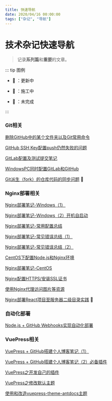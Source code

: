 ```yaml
---
title: 快速导航
date: 2020/04/16 00:00:00
tags: ["杂记", "导航"]
---
```


# 技术杂记快速导航

<ClientOnly>
  <display-bar :displayData="$frontmatter"></display-bar>
</ClientOnly>

> 记录**系列篇**和**重要**的文章。

::: tip 图例

* 📝 ：更新中

* 🚧 ：施工中

* 📌 ：未完成

:::

### Git相关

<a href="/blog/other/devtool/git-remove-dir.html" target="_blank">删除GitHub中的某个文件夹以及Git常用命令</a>

<a href="/blog/other/devtool/github-sshkey-config.html" target="_blank">GitHub SSH Key配置push仍然失败的问题</a>

<a href="/blog/other/devtool/gitlab-init.html" target="_blank">GitLab配置及测试提交笔记</a>

<a href="/blog/other/devtool/gitlab-and-github.html" target="_blank">WindowsPC同时配置GitLab和GitHub</a>

<a href="/blog/other/devtool/forked-repo-update-config.html" target="_blank">Git派生（fork）的仓库代码的同步问题</a> 🚧

### Nginx部署相关

<a href="/blog/other/devtool/nginx-deploy-record.html" target="_blank">Nginx部署笔记-Windows（1）</a>

<a href="/blog/other/devtool/nginx-start.html" target="_blank">Nginx部署笔记-Windows（2）开机自启动</a>

<a href="/blog/other/devtool/nginx-deploy-summary.html" target="_blank">Nginx部署笔记-常用配置总结</a>

<a href="/blog/other/devtool/nginx-error-summary-1.html" target="_blank">Nginx部署笔记-常见错误总结（1）</a>

<a href="/blog/other/aboutdeploy/nginx-error-summary-2.html" target="_blank">Nginx部署笔记-常见错误总结（2）</a>

<a href="/blog/other/devtool/nodejs-config-for-centos.html" target="_blank">CentOS下配置Node.js和Nginx环境</a>

<a href="/blog/other/aboutdeploy/nginx-deploy-for-centos.html" target="_blank">Nginx部署笔记-CentOS</a>

<a href="/blog/other/aboutdeploy/nginx-config-https.html" target="_blank">Nginx配置HTTPS/安装SSL证书</a>

<a href="/blog/other/aboutdeploy/nginx-proxy-resource.html" target="_blank">使用Nginx代理访问图片等资源</a>

<a href="/blog/frontend/react/sub-directory-deploy.html" target="_blank">Nginx部署React项目至服务器二级目录实践</a> 🚧

### 自动化部署

<a href="/blog/other/aboutdeploy/auto-deploy-nodejs.html" target="_blank">Node.js + GitHub Webhooks实现自动化部署</a>

### VuePress相关

<a href="/blog/other/aboutblog/vuepress-build-blog.html" target="_blank">VuePress + GitHub搭建个人博客笔记（1）</a>

<a href="/blog/other/aboutblog/vuepress-plugin.html" target="_blank">VuePress + GitHub搭建个人博客笔记（2）必备插件</a>

<a href="/blog/other/aboutblog/vuepress-diy-plugin.html" target="_blank">VuePress之开发自己的插件</a>

<a href="/blog/other/aboutblog/modify-vuepress-theme.html" target="_blank">VuePress之修改默认主题</a>

<a href="/blog/other/aboutblog/vuepress-theme-antdocs.html" target="_blank">使用和改造vuepress-theme-antdocs主题</a>



